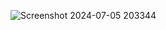 

![Screenshot 2024-07-05 203344](https://github.com/abhay25v/Puzzle-it-IITP/assets/142715074/08d7c66e-7c5b-41e2-88c5-b56ca3e2b146)
